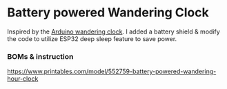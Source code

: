 # Battery powered Wandering Clock

Inspired by the [Arduino wandering clock](https://www.printables.com/model/476980-wandering-hour-clock-w-arduino-wifi-stepper-motor-). I added a battery shield & modify the code to utilize ESP32 deep sleep feature to save power.

### BOMs & instruction
https://www.printables.com/model/552759-battery-powered-wandering-hour-clock
